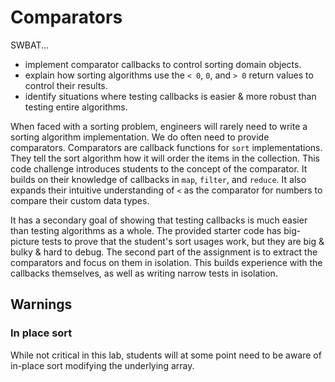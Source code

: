 # Comparators

SWBAT...

- implement comparator callbacks to control sorting domain objects.
- explain how sorting algorithms use the `< 0`, `0`, and `> 0` return values to control their results.
- identify situations where testing callbacks is easier & more robust than testing entire algorithms.

When faced with a sorting problem, engineers will rarely need to write a sorting algorithm implementation.
We do often need to provide comparators.
Comparators are callback functions for `sort` implementations.
They tell the sort algorithm how it will order the items in the collection.
This code challenge introduces students to the concept of the comparator.
It builds on their knowledge of callbacks in `map`, `filter`, and `reduce`.
It also expands their intuitive understanding of `<` as the comparator for numbers to compare their custom data types.

It has a secondary goal of showing that testing callbacks is much easier than testing algorithms as a whole.
The provided starter code has big-picture tests to prove that the student's sort usages work, but they are big & bulky & hard to debug.
The second part of the assignment is to extract the comparators and focus on them in isolation.
This builds experience with the callbacks themselves, as well as writing narrow tests in isolation.

## Warnings

### In place sort

While not critical in this lab, students will at some point need to be aware of in-place sort modifying the underlying array.
